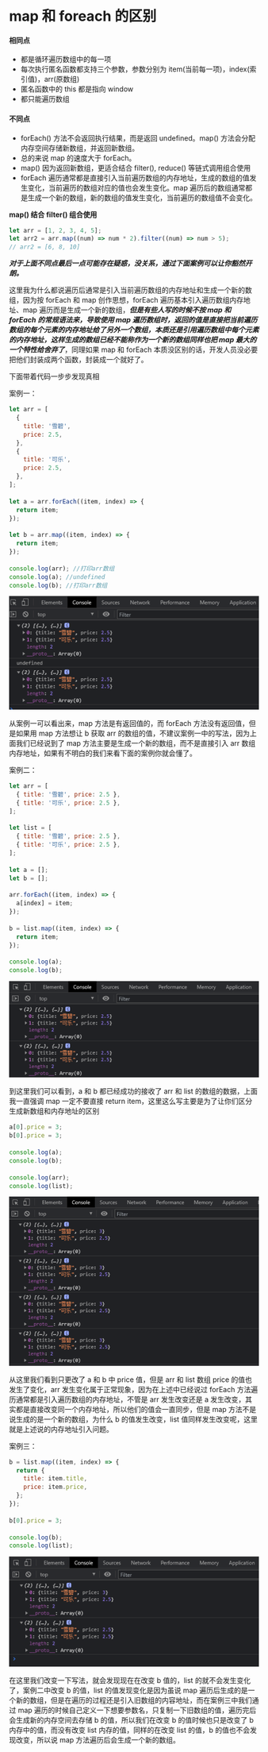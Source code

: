 # map 和 foreach 的区别

#### 相同点

- 都是循环遍历数组中的每一项
- 每次执行匿名函数都支持三个参数，参数分别为 item(当前每一项)，index(索引值)，arr(原数组)
- 匿名函数中的 this 都是指向 window
- 都只能遍历数组

#### 不同点

- forEach() 方法不会返回执行结果，而是返回 undefined。map() 方法会分配内存空间存储新数组，并返回新数组。
- 总的来说 map 的速度大于 forEach。
- map() 因为返回新数组，更适合结合 filter(), reduce() 等链式调用组合使用
- forEach 遍历通常都是直接引入当前遍历数组的内存地址，生成的数组的值发生变化，当前遍历的数组对应的值也会发生变化。map 遍历后的数组通常都是生成一个新的数组，新的数组的值发生变化，当前遍历的数组值不会变化。

**map() 结合 filter() 组合使用**

```js
let arr = [1, 2, 3, 4, 5];
let arr2 = arr.map((num) => num * 2).filter((num) => num > 5);
// arr2 = [6, 8, 10]
```

**_对于上面不同点最后一点可能存在疑惑，没关系，通过下面案例可以让你豁然开朗。_**

这里我为什么都说遍历后通常是引入当前遍历数组的内存地址和生成一个新的数组，因为按 forEach 和 map 创作思想，forEach 遍历基本引入遍历数组内存地址、map 遍历而是生成一个新的数组，**_但是有些人写的时候不按 map 和 forEach 的常规语法来，导致使用 map 遍历数组时，返回的值是直接把当前遍历数组的每个元素的内存地址给了另外一个数组，本质还是引用遍历数组中每个元素的内存地址，这样生成的数组已经不能称作为一个新的数组同样也把 map 最大的一个特性给舍弃了_**，同理如果 map 和 forEach 本质没区别的话，开发人员没必要把他们封装成两个函数，封装成一个就好了。

下面带着代码一步步发现真相

案例一：

```js
let arr = [
  {
    title: '雪碧',
    price: 2.5,
  },
  {
    title: '可乐',
    price: 2.5,
  },
];

let a = arr.forEach((item, index) => {
  return item;
});

let b = arr.map((item, index) => {
  return item;
});

console.log(arr); //打印arr数组
console.log(a); //undefined
console.log(b); //打印arr数组
```

![img](/img/1719104-20210428151859745-105702474.png)

从案例一可以看出来，map 方法是有返回值的，而 forEach 方法没有返回值，但是如果用 map 方法想让 b 获取 arr 的数组的值，不建议案例一中的写法，因为上面我们已经说到了 map 方法主要是生成一个新的数组，而不是直接引入 arr 数组内存地址，如果有不明白的我们来看下面的案例你就会懂了。

案例二：

```js
let arr = [
  { title: '雪碧', price: 2.5 },
  { title: '可乐', price: 2.5 },
];

let list = [
  { title: '雪碧', price: 2.5 },
  { title: '可乐', price: 2.5 },
];

let a = [];
let b = [];

arr.forEach((item, index) => {
  a[index] = item;
});

b = list.map((item, index) => {
  return item;
});

console.log(a);
console.log(b);
```

![img](/img/1719104-20210428155029134-829957729.png)

到这里我们可以看到，a 和 b 都已经成功的接收了 arr 和 list 的数组的数据，上面我一直强调 map 一定不要直接 return item，这里这么写主要是为了让你们区分生成新数组和内存地址的区别

```js
a[0].price = 3;
b[0].price = 3;

console.log(a);
console.log(b);

console.log(arr);
console.log(list);
```

![img](/img/1719104-20210428160930636-492498211.png)

从这里我们看到只更改了 a 和 b 中 price 值，但是 arr 和 list 数组 price 的值也发生了变化，arr 发生变化属于正常现象，因为在上述中已经说过 forEach 方法遍历通常都是引入遍历数组的内存地址，不管是 arr 发生改变还是 a 发生改变，其实都是直接改变同一个内存地址，所以他们的值会一直同步，但是 map 方法不是说生成的是一个新的数组，为什么 b 的值发生改变，list 值同样发生改变呢，这里就是上述说的内存地址引入问题。

案例三：

```js
b = list.map((item, index) => {
  return {
    title: item.title,
    price: item.price,
  };
});

b[0].price = 3;

console.log(b);
console.log(list);
```

![img](/img/1719104-20210428163304990-657663839.png)

在这里我们改变一下写法，就会发现现在在改变 b 值的，list 的就不会发生变化了，案例二中改变 b 的值，list 的值发现变化是因为虽说 map 遍历后生成的是一个新的数组，但是在遍历的过程还是引入旧数组的内容地址，而在案例三中我们通过 map 遍历的时候自己定义一下想要参数名，只复制一下旧数组的值，遍历完后会生成新的内存空间去存储 b 的值，所以我们在改变 b 的值时候也只是改变了 b 内存中的值，而没有改变 list 内存的值，同样的在改变 list 的值，b 的值也不会发现改变，所以说 map 方法遍历后会生成一个新的数组。
